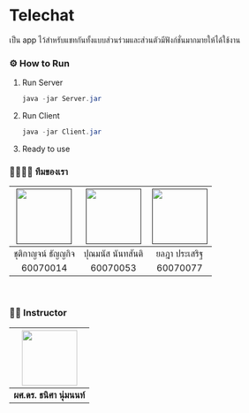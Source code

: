 # Telechat
เป็น app ไว้สำหรับแชทกันทั้งแบบส่วนร่วมและส่วนตัวมีฟังก์ชั่นมากมายให้ได้ใช้งาน
### ⚙️ How to Run
1. Run Server
    ```java
    java -jar Server.jar
    ```
2. Run Client
    ```java
    java -jar Client.jar
    ```
3. Ready to use

### 👩‍💻👨‍💻 ทีมของเรา

| <a href=""><img src="https://scontent.fbkk22-2.fna.fbcdn.net/v/t31.0-8/29665569_2086276061414786_8767539524051869189_o.jpg?_nc_cat=102&_nc_ht=scontent.fbkk22-2.fna&oh=dbc75493f990321efcf7091d3106e747&oe=5CA6D542" width="100px"></a> | <a href=""><img src="https://scontent.fbkk22-2.fna.fbcdn.net/v/t1.0-9/42980366_491786471326642_6314374413642891264_o.jpg?_nc_cat=106&_nc_ht=scontent.fbkk22-2.fna&oh=4cc5224685ff5004a385a07540391948&oe=5C9B936C" width="100px"></a> | <a href=""><img src="https://scontent.fbkk22-2.fna.fbcdn.net/v/t1.0-9/46479996_2762452633780221_1544547622067372032_n.jpg?_nc_cat=107&_nc_ht=scontent.fbkk22-2.fna&oh=00b17c7c36b3c91d2d1088bd107153ae&oe=5CD66640" width="100px"></a> |
| :---------------------------------------------------------: | :-----------------------------------------------------------: | :-------------------------------------------------------: |
|                   ชุติกาญจน์ ธัญญกิจ                     |                    ปุณมนัส นันทสันติ                    |                     ยลฎา ประเสริฐ                      |
|                          60070014                           |                           60070053                            |                         60070077                          |

<br>

### 👩🏻‍ Instructor

|<img src="http://www.it.kmitl.ac.th/system/files/personnel_pics/100510_Thanisa.png?1273551079"  width="100">|
|:-:|
| **ผศ.ดร. ธนิศา นุ่มนนท์** |
